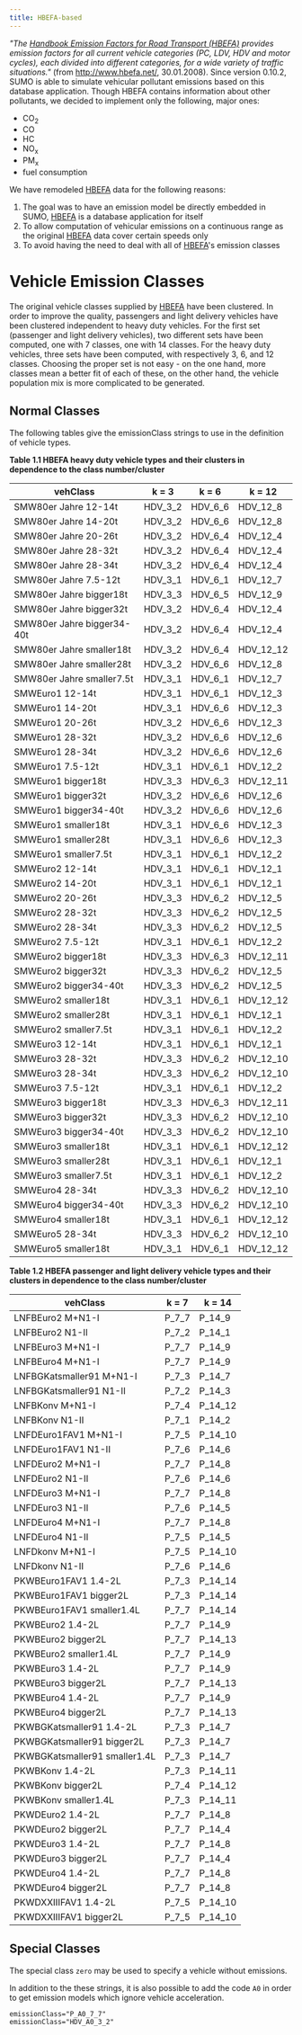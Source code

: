 ```yaml
---
title: HBEFA-based
---
```


*"The [Handbook Emission Factors for Road Transport
(HBEFA)](http://www.hbefa.net/) provides emission factors for all
current vehicle categories (PC, LDV, HDV and motor cycles), each divided
into different categories, for a wide variety of traffic situations."*
(from <http://www.hbefa.net/>, 30.01.2008). Since version 0.10.2, SUMO
is able to simulate vehicular pollutant emissions based on this database
application. Though HBEFA contains information about other pollutants,
we decided to implement only the following, major ones:

- CO<sub>2</sub>
- CO
- HC
- NO<sub>x</sub>
- PM<sub>x</sub>
- fuel consumption

We have remodeled [HBEFA](http://www.hbefa.net/) data for the following
reasons:

1.  The goal was to have an emission model be directly embedded in SUMO,
    [HBEFA](http://www.hbefa.net/) is a database application for itself
2.  To allow computation of vehicular emissions on a continuous range as
    the original [HBEFA](http://www.hbefa.net/) data cover certain
    speeds only
3.  To avoid having the need to deal with all of
    [HBEFA](http://www.hbefa.net/)'s emission classes

# Vehicle Emission Classes

The original vehicle classes supplied by [HBEFA](http://www.hbefa.net/)
have been clustered. In order to improve the quality, passengers and
light delivery vehicles have been clustered independent to heavy duty
vehicles. For the first set (passenger and light delivery vehicles), two
different sets have been computed, one with 7 classes, one with 14
classes. For the heavy duty vehicles, three sets have been computed,
with respectively 3, 6, and 12 classes. Choosing the proper set is not
easy - on the one hand, more classes mean a better fit of each of these,
on the other hand, the vehicle population mix is more complicated to be
generated.

## Normal Classes

The following tables give the emissionClass strings to use in the
definition of vehicle types.

**Table 1.1 HBEFA heavy duty vehicle types and their clusters in
dependence to the class number/cluster**

| vehClass                   | k = 3     | k = 6     | k = 12      |
| -------------------------- | --------- | --------- | ----------- |
| SMW80er Jahre 12-14t       | HDV_3_2 | HDV_6_6 | HDV_12_8  |
| SMW80er Jahre 14-20t       | HDV_3_2 | HDV_6_6 | HDV_12_8  |
| SMW80er Jahre 20-26t       | HDV_3_2 | HDV_6_4 | HDV_12_4  |
| SMW80er Jahre 28-32t       | HDV_3_2 | HDV_6_4 | HDV_12_4  |
| SMW80er Jahre 28-34t       | HDV_3_2 | HDV_6_4 | HDV_12_4  |
| SMW80er Jahre 7.5-12t      | HDV_3_1 | HDV_6_1 | HDV_12_7  |
| SMW80er Jahre bigger18t    | HDV_3_3 | HDV_6_5 | HDV_12_9  |
| SMW80er Jahre bigger32t    | HDV_3_2 | HDV_6_4 | HDV_12_4  |
| SMW80er Jahre bigger34-40t | HDV_3_2 | HDV_6_4 | HDV_12_4  |
| SMW80er Jahre smaller18t   | HDV_3_2 | HDV_6_4 | HDV_12_12 |
| SMW80er Jahre smaller28t   | HDV_3_2 | HDV_6_6 | HDV_12_8  |
| SMW80er Jahre smaller7.5t  | HDV_3_1 | HDV_6_1 | HDV_12_7  |
| SMWEuro1 12-14t            | HDV_3_1 | HDV_6_1 | HDV_12_3  |
| SMWEuro1 14-20t            | HDV_3_1 | HDV_6_6 | HDV_12_3  |
| SMWEuro1 20-26t            | HDV_3_2 | HDV_6_6 | HDV_12_3  |
| SMWEuro1 28-32t            | HDV_3_2 | HDV_6_6 | HDV_12_6  |
| SMWEuro1 28-34t            | HDV_3_2 | HDV_6_6 | HDV_12_6  |
| SMWEuro1 7.5-12t           | HDV_3_1 | HDV_6_1 | HDV_12_2  |
| SMWEuro1 bigger18t         | HDV_3_3 | HDV_6_3 | HDV_12_11 |
| SMWEuro1 bigger32t         | HDV_3_2 | HDV_6_6 | HDV_12_6  |
| SMWEuro1 bigger34-40t      | HDV_3_2 | HDV_6_6 | HDV_12_6  |
| SMWEuro1 smaller18t        | HDV_3_1 | HDV_6_6 | HDV_12_3  |
| SMWEuro1 smaller28t        | HDV_3_1 | HDV_6_6 | HDV_12_3  |
| SMWEuro1 smaller7.5t       | HDV_3_1 | HDV_6_1 | HDV_12_2  |
| SMWEuro2 12-14t            | HDV_3_1 | HDV_6_1 | HDV_12_1  |
| SMWEuro2 14-20t            | HDV_3_1 | HDV_6_1 | HDV_12_1  |
| SMWEuro2 20-26t            | HDV_3_3 | HDV_6_2 | HDV_12_5  |
| SMWEuro2 28-32t            | HDV_3_3 | HDV_6_2 | HDV_12_5  |
| SMWEuro2 28-34t            | HDV_3_3 | HDV_6_2 | HDV_12_5  |
| SMWEuro2 7.5-12t           | HDV_3_1 | HDV_6_1 | HDV_12_2  |
| SMWEuro2 bigger18t         | HDV_3_3 | HDV_6_3 | HDV_12_11 |
| SMWEuro2 bigger32t         | HDV_3_3 | HDV_6_2 | HDV_12_5  |
| SMWEuro2 bigger34-40t      | HDV_3_3 | HDV_6_2 | HDV_12_5  |
| SMWEuro2 smaller18t        | HDV_3_1 | HDV_6_1 | HDV_12_12 |
| SMWEuro2 smaller28t        | HDV_3_1 | HDV_6_1 | HDV_12_1  |
| SMWEuro2 smaller7.5t       | HDV_3_1 | HDV_6_1 | HDV_12_2  |
| SMWEuro3 12-14t            | HDV_3_1 | HDV_6_1 | HDV_12_1  |
| SMWEuro3 28-32t            | HDV_3_3 | HDV_6_2 | HDV_12_10 |
| SMWEuro3 28-34t            | HDV_3_3 | HDV_6_2 | HDV_12_10 |
| SMWEuro3 7.5-12t           | HDV_3_1 | HDV_6_1 | HDV_12_2  |
| SMWEuro3 bigger18t         | HDV_3_3 | HDV_6_3 | HDV_12_11 |
| SMWEuro3 bigger32t         | HDV_3_3 | HDV_6_2 | HDV_12_10 |
| SMWEuro3 bigger34-40t      | HDV_3_3 | HDV_6_2 | HDV_12_10 |
| SMWEuro3 smaller18t        | HDV_3_1 | HDV_6_1 | HDV_12_12 |
| SMWEuro3 smaller28t        | HDV_3_1 | HDV_6_1 | HDV_12_1  |
| SMWEuro3 smaller7.5t       | HDV_3_1 | HDV_6_1 | HDV_12_2  |
| SMWEuro4 28-34t            | HDV_3_3 | HDV_6_2 | HDV_12_10 |
| SMWEuro4 bigger34-40t      | HDV_3_3 | HDV_6_2 | HDV_12_10 |
| SMWEuro4 smaller18t        | HDV_3_1 | HDV_6_1 | HDV_12_12 |
| SMWEuro5 28-34t            | HDV_3_3 | HDV_6_2 | HDV_12_10 |
| SMWEuro5 smaller18t        | HDV_3_1 | HDV_6_1 | HDV_12_12 |

**Table 1.2 HBEFA passenger and light delivery vehicle types and their
clusters in dependence to the class number/cluster**

| vehClass                      | k = 7   | k = 14    |
| ----------------------------- | ------- | --------- |
| LNFBEuro2 M+N1-I              | P_7_7 | P_14_9  |
| LNFBEuro2 N1-II               | P_7_2 | P_14_1  |
| LNFBEuro3 M+N1-I              | P_7_7 | P_14_9  |
| LNFBEuro4 M+N1-I              | P_7_7 | P_14_9  |
| LNFBGKatsmaller91 M+N1-I      | P_7_3 | P_14_7  |
| LNFBGKatsmaller91 N1-II       | P_7_2 | P_14_3  |
| LNFBKonv M+N1-I               | P_7_4 | P_14_12 |
| LNFBKonv N1-II                | P_7_1 | P_14_2  |
| LNFDEuro1FAV1 M+N1-I          | P_7_5 | P_14_10 |
| LNFDEuro1FAV1 N1-II           | P_7_6 | P_14_6  |
| LNFDEuro2 M+N1-I              | P_7_7 | P_14_8  |
| LNFDEuro2 N1-II               | P_7_6 | P_14_6  |
| LNFDEuro3 M+N1-I              | P_7_7 | P_14_8  |
| LNFDEuro3 N1-II               | P_7_6 | P_14_5  |
| LNFDEuro4 M+N1-I              | P_7_7 | P_14_8  |
| LNFDEuro4 N1-II               | P_7_5 | P_14_5  |
| LNFDkonv M+N1-I               | P_7_5 | P_14_10 |
| LNFDkonv N1-II                | P_7_6 | P_14_6  |
| PKWBEuro1FAV1 1.4-2L          | P_7_3 | P_14_14 |
| PKWBEuro1FAV1 bigger2L        | P_7_3 | P_14_14 |
| PKWBEuro1FAV1 smaller1.4L     | P_7_7 | P_14_14 |
| PKWBEuro2 1.4-2L              | P_7_7 | P_14_9  |
| PKWBEuro2 bigger2L            | P_7_7 | P_14_13 |
| PKWBEuro2 smaller1.4L         | P_7_7 | P_14_9  |
| PKWBEuro3 1.4-2L              | P_7_7 | P_14_9  |
| PKWBEuro3 bigger2L            | P_7_7 | P_14_13 |
| PKWBEuro4 1.4-2L              | P_7_7 | P_14_9  |
| PKWBEuro4 bigger2L            | P_7_7 | P_14_13 |
| PKWBGKatsmaller91 1.4-2L      | P_7_3 | P_14_7  |
| PKWBGKatsmaller91 bigger2L    | P_7_3 | P_14_7  |
| PKWBGKatsmaller91 smaller1.4L | P_7_3 | P_14_7  |
| PKWBKonv 1.4-2L               | P_7_3 | P_14_11 |
| PKWBKonv bigger2L             | P_7_4 | P_14_12 |
| PKWBKonv smaller1.4L          | P_7_3 | P_14_11 |
| PKWDEuro2 1.4-2L              | P_7_7 | P_14_8  |
| PKWDEuro2 bigger2L            | P_7_7 | P_14_4  |
| PKWDEuro3 1.4-2L              | P_7_7 | P_14_8  |
| PKWDEuro3 bigger2L            | P_7_7 | P_14_4  |
| PKWDEuro4 1.4-2L              | P_7_7 | P_14_8  |
| PKWDEuro4 bigger2L            | P_7_7 | P_14_8  |
| PKWDXXIIIFAV1 1.4-2L          | P_7_5 | P_14_10 |
| PKWDXXIIIFAV1 bigger2L        | P_7_5 | P_14_10 |

## Special Classes

The special class `zero` may be used to specify a vehicle without emissions.

In addition to the these strings, it is also possible to add the code `A0`
in order to get emission models which ignore vehicle acceleration.

```
emissionClass="P_A0_7_7"
emissionClass="HDV_A0_3_2"
```